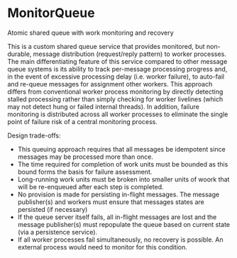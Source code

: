 # MonitorQueue
Atomic shared queue with work monitoring and recovery

This is a custom shared queue service that provides monitored, but non-durable,
message distribution (request/reply pattern) to worker processes. The main
differentiating feature of this service compared to other message queue systems
is its ability to track per-message processing progress and, in the event of 
excessive processing delay (i.e. worker failure), to auto-fail and re-queue messages
for assignment other workers. This approach differs from conventional worker process
monitoring by directly detecting stalled processing rather than simply checking for worker
livelines (which may not detect hung or failed internal threads). In
addition, failure monitoring is distributed across all worker processes to
eliminate the single point of failure risk of a central monitoring process.

Design trade-offs:
- This queuing approach requires that all messages be idempotent since messages
  may be processed more than once.
- The time required for completion of work units must be bounded as this bound
  forms the basis for failure assessment.
- Long-running work units must be broken into smaller units of woork that will be
  re-enqueued after each step is completed.
- No provision is made for persisting in-flight messages. The message publisher(s)
  and workers must ensure that messages states are persisted (if necessary)
- If the queue server itself fails, all in-flight messages are lost and
  the message publisher(s) must repopulate the queue based on current state (via
  a persistence service).
- If all worker processes fail simultaneously, no recovery is possible. An external
  process would need to monitor for this condition.
